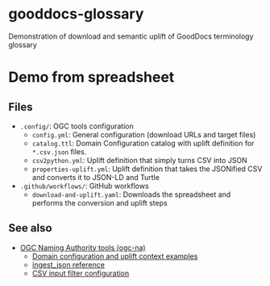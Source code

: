 # gooddocs-glossary
Demonstration of download and semantic uplift of GoodDocs terminology glossary


# Demo from spreadsheet
## Files

- `.config/`: OGC tools configuration
  - `config.yml`: General configuration (download URLs and target files) 
  - `catalog.ttl`: Domain Configuration catalog with uplift definition for `*.csv.json` files.
  - `csv2python.yml`: Uplift definition that simply turns CSV into JSON
  - `properties-uplift.yml`: Uplift definition that takes the JSONified CSV and converts it to JSON-LD and Turtle
- `.github/workflows/`: GitHub workflows
  - `download-and-uplift.yaml`: Downloads the spreadsheet and performs the conversion and uplift steps

## See also

- [OGC Naming Authority tools (ogc-na)](https://opengeospatial.github.io/ogc-na-tools/)
  - [Domain configuration and uplift context examples](https://opengeospatial.github.io/ogc-na-tools/examples/)
  - [ingest_json reference](https://opengeospatial.github.io/ogc-na-tools/reference/ogc/na/ingest_json/)
  - [CSV input filter configuration](https://opengeospatial.github.io/ogc-na-tools/reference/ogc/na/input_filters/csv/)